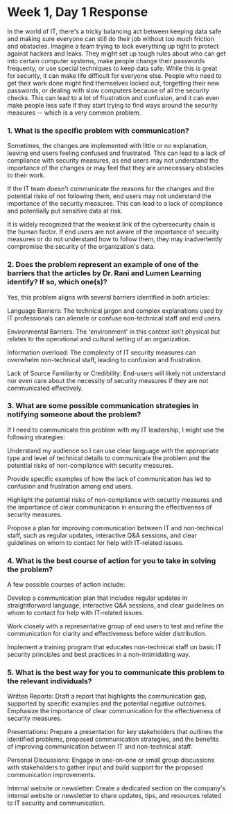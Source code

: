 
# Week 1, Day 1 Response

In the world of IT, there's a tricky balancing act between keeping data safe and making sure everyone can still do their job without too much friction and obstacles. Imagine a team trying to lock everything up tight to protect against hackers and leaks. They might set up tough rules about who can get into certain computer systems, make people change their passwords frequenty, or use special techniques to keep data safe. While this is great for security, it can make life difficult for everyone else. People who need to get their work done might find themselves locked out, forgetting their new passwords, or dealing with slow computers because of all the security checks. This can lead to a lot of frustration and confusion, and it can even make people less safe if they start trying to find ways around the security measures -- which is a very common problem.  

### 1. What is the specific problem with communication?

Sometimes, the changes are implemented with little or no explanation, leaving end users feeling confused and frustrated. This can lead to a lack of compliance with security measures, as end users may not understand the importance of the changes or may feel that they are unnecessary obstacles to their work.

If the IT team doesn't communicate the reasons for the changes and the potential risks of not following them, end users may not understand the importance of the security measures. This can lead to a lack of compliance and potentially put sensitive data at risk.

It is widely recognized that the weakest link of the cybersecurity chain is the human factor. If end users are not aware of the importance of security measures or do not understand how to follow them, they may inadvertently compromise the security of the organization's data.

### 2. Does the problem represent an example of one of the barriers that the articles by Dr. Rani and Lumen Learning identify? If so, which one(s)?

Yes, this problem aligns with several barriers identified in both articles:

Language Barriers: The technical jargon and complex explanations used by IT professionals can alienate or confuse non-technical staff and end users​​​​.  

Environmental Barriers: The 'environment' in this context isn't physical but relates to the operational and cultural setting of an organization.  

Information overload: The complexity of IT security measures can overwhelm non-technical staff, leading to confusion and frustration​​​​.

Lack of Source Familiarity or Credibility: End-users will likely not understand nor even care about the necessity of security measures if they are not communicated effectively​​​​.

### 3. What are some possible communication strategies in notifying someone about the problem?

If I need to communicate this problem with my IT leadership, I might use the following strategies:

Understand my audience so I can use clear language with the appropriate type and level of technical details to communicate the problem and the potential risks of non-compliance with security measures.

Provide specific examples of how the lack of communication has led to confusion and frustration among end users.

Highlight the potential risks of non-compliance with security measures and the importance of clear communication in ensuring the effectiveness of security measures.

Propose a plan for improving communication between IT and non-technical staff, such as regular updates, interactive Q&A sessions, and clear guidelines on whom to contact for help with IT-related issues.

### 4. What is the best course of action for you to take in solving the problem?

A few possible courses of action include:

Develop a communication plan that includes regular updates in straightforward language, interactive Q&A sessions, and clear guidelines on whom to contact for help with IT-related issues.

Work closely with a representative group of end users to test and refine the communication for clarity and effectiveness before wider distribution.

Implement a training program that educates non-technical staff on basic IT security principles and best practices in a non-intimidating way.

### 5. What is the best way for you to communicate this problem to the relevant individuals?

Written Reports: Draft a report that highlights the communication gap, supported by specific examples and the potential negative outcomes. Emphasize the importance of clear communication for the effectiveness of security measures.

Presentations: Prepare a presentation for key stakeholders that outlines the identified problems, proposed communication strategies, and the benefits of improving communication between IT and non-technical staff.

Personal Discussions: Engage in one-on-one or small group discussions with stakeholders to gather input and build support for the proposed communication improvements.

Internal website or newsletter: Create a dedicated section on the company's internal website or newsletter to share updates, tips, and resources related to IT security and communication.

